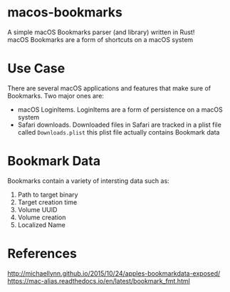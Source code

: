 # macos-bookmarks

A simple macOS Bookmarks parser (and library) written in Rust!  
macOS Bookmarks are a form of shortcuts on a macOS system

# Use Case
There are several macOS applications and features that make sure of Bookmarks. Two major ones are:
+ macOS LoginItems. LoginItems are a form of persistence on a macOS system
+ Safari downloads. Downloaded files in Safari are tracked in a plist file called `Downloads.plist` this plist file actually contains Bookmark data

# Bookmark Data
Bookmarks contain a variety of intersting data such as:
1. Path to target binary
2. Target creation time
3. Volume UUID
4. Volume creation
5. Localized Name


# References
http://michaellynn.github.io/2015/10/24/apples-bookmarkdata-exposed/
https://mac-alias.readthedocs.io/en/latest/bookmark_fmt.html
